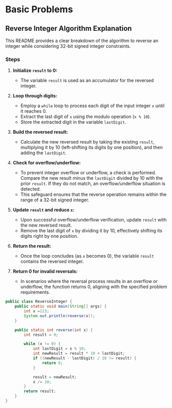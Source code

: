 # Basic Problems

## Reverse Integer Algorithm Explanation

This README provides a clear breakdown of the algorithm to reverse an integer while considering 32-bit signed integer constraints.

### Steps

1. **Initialize `result` to 0:**
    - The variable `result` is used as an accumulator for the reversed integer.

2. **Loop through digits:**
    - Employ a `while` loop to process each digit of the input integer `x` until it reaches 0.
    - Extract the last digit of `x` using the modulo operation (`x % 10`).
    - Store the extracted digit in the variable `lastDigit`.

3. **Build the reversed result:**
    - Calculate the new reversed result by taking the existing `result`, multiplying it by 10 (left-shifting its digits by one position), and then adding the `lastDigit`.

4. **Check for overflow/underflow:**
    - To prevent integer overflow or underflow, a check is performed. Compare the new result minus the `lastDigit` divided by 10 with the prior `result`. If they do not match, an overflow/underflow situation is detected.
    - This safeguard ensures that the reverse operation remains within the range of a 32-bit signed integer.

5. **Update `result` and reduce `x`:**
    - Upon successful overflow/underflow verification, update `result` with the new reversed result.
    - Remove the last digit of `x` by dividing it by 10, effectively shifting its digits right by one position.

6. **Return the result:**
    - Once the loop concludes (as `x` becomes 0), the variable `result` contains the reversed integer.

7. **Return 0 for invalid reversals:**
    - In scenarios where the reversal process results in an overflow or underflow, the function returns 0, aligning with the specified problem requirements.

```java
public class ReverseInteger {
    public static void main(String[] args) {
        int x =123;
        System.out.println(reverse(x));
    }

    public static int reverse(int x) {
        int result = 0;

        while (x != 0) {
            int lastDigit = x % 10;
            int newResult = result * 10 + lastDigit;
            if ((newResult - lastDigit) / 10 != result) {
                return 0;
            }

            result = newResult;
            x /= 10;
        }
        return result;
    }
}

```